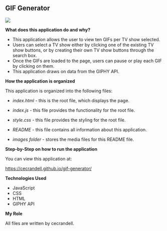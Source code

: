## GIF Generator

![](images/GIF.gif)

**What does this application do and why?**

* This application allows the user to view ten GIFs per TV show selected.
* Users can select a TV show either by clicking one of the existing TV show buttons, or by creating their own TV show buttons through the search box.
* Once the GIFs are loaded to the page, users can pause or play each GIF by clicking on them.
* This application draws on data from the GIPHY API.

**How the application is organized**

This application is organized into the following files: 

* *index.html* - this is the root file, which displays the page.

* *index.js* - this file provides the functionality for the root file.

* *style.css* - this file provides the styling for the root file. 

* *README* - this file contains all information about this application.

* *images folder* - stores the media files for this README file.

**Step-by-Step on how to run the application**

You can view this application at: 

<a href="https://cecrandell.github.io/gif-generator/" target="_blank">https://cecrandell.github.io/gif-generator/</a>


**Technologies Used** 

* JavaScript
* CSS
* HTML
* GIPHY API

**My Role**

All files are written by cecrandell.